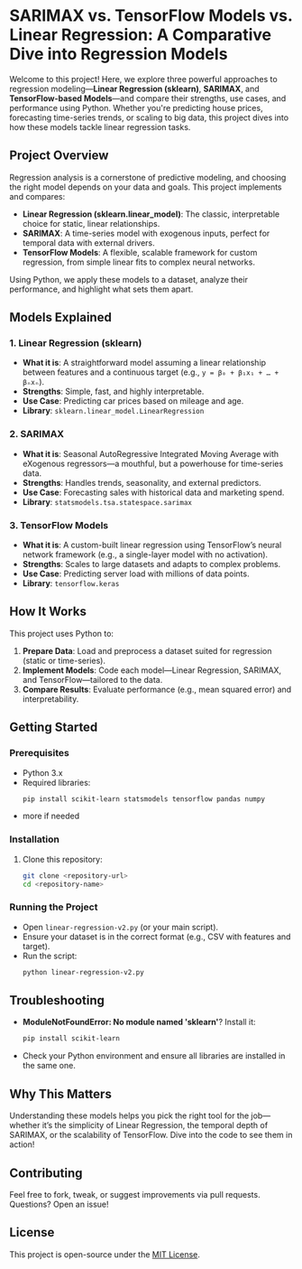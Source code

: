 
# SARIMAX vs. TensorFlow Models vs. Linear Regression: A Comparative Dive into Regression Models

Welcome to this project! Here, we explore three powerful approaches to regression modeling—**Linear Regression (sklearn)**, **SARIMAX**, and **TensorFlow-based Models**—and compare their strengths, use cases, and performance using Python. Whether you're predicting house prices, forecasting time-series trends, or scaling to big data, this project dives into how these models tackle linear regression tasks.

## Project Overview
Regression analysis is a cornerstone of predictive modeling, and choosing the right model depends on your data and goals. This project implements and compares:
- **Linear Regression (sklearn.linear_model)**: The classic, interpretable choice for static, linear relationships.
- **SARIMAX**: A time-series model with exogenous inputs, perfect for temporal data with external drivers.
- **TensorFlow Models**: A flexible, scalable framework for custom regression, from simple linear fits to complex neural networks.

Using Python, we apply these models to a dataset, analyze their performance, and highlight what sets them apart.

## Models Explained
### 1. Linear Regression (sklearn)
- **What it is**: A straightforward model assuming a linear relationship between features and a continuous target (e.g., `y = β₀ + β₁x₁ + … + βₙxₙ`).
- **Strengths**: Simple, fast, and highly interpretable.
- **Use Case**: Predicting car prices based on mileage and age.
- **Library**: `sklearn.linear_model.LinearRegression`

### 2. SARIMAX
- **What it is**: Seasonal AutoRegressive Integrated Moving Average with eXogenous regressors—a mouthful, but a powerhouse for time-series data.
- **Strengths**: Handles trends, seasonality, and external predictors.
- **Use Case**: Forecasting sales with historical data and marketing spend.
- **Library**: `statsmodels.tsa.statespace.sarimax`

### 3. TensorFlow Models
- **What it is**: A custom-built linear regression using TensorFlow’s neural network framework (e.g., a single-layer model with no activation).
- **Strengths**: Scales to large datasets and adapts to complex problems.
- **Use Case**: Predicting server load with millions of data points.
- **Library**: `tensorflow.keras`

## How It Works
This project uses Python to:
1. **Prepare Data**: Load and preprocess a dataset suited for regression (static or time-series).
2. **Implement Models**: Code each model—Linear Regression, SARIMAX, and TensorFlow—tailored to the data.
3. **Compare Results**: Evaluate performance (e.g., mean squared error) and interpretability.

## Getting Started
### Prerequisites
- Python 3.x
- Required libraries:
  ```bash
  pip install scikit-learn statsmodels tensorflow pandas numpy
  ```
- more if needed

### Installation
1. Clone this repository:
   ```bash
   git clone <repository-url>
   cd <repository-name>
   ```
   
### Running the Project
- Open `linear-regression-v2.py` (or your main script).
- Ensure your dataset is in the correct format (e.g., CSV with features and target).
- Run the script:
  ```bash
  python linear-regression-v2.py
  ```

## Troubleshooting
- **ModuleNotFoundError: No module named 'sklearn'**? Install it:
  ```bash
  pip install scikit-learn
  ```
- Check your Python environment and ensure all libraries are installed in the same one.

## Why This Matters
Understanding these models helps you pick the right tool for the job—whether it’s the simplicity of Linear Regression, the temporal depth of SARIMAX, or the scalability of TensorFlow. Dive into the code to see them in action!

## Contributing
Feel free to fork, tweak, or suggest improvements via pull requests. Questions? Open an issue!

## License
This project is open-source under the [MIT License](LICENSE).